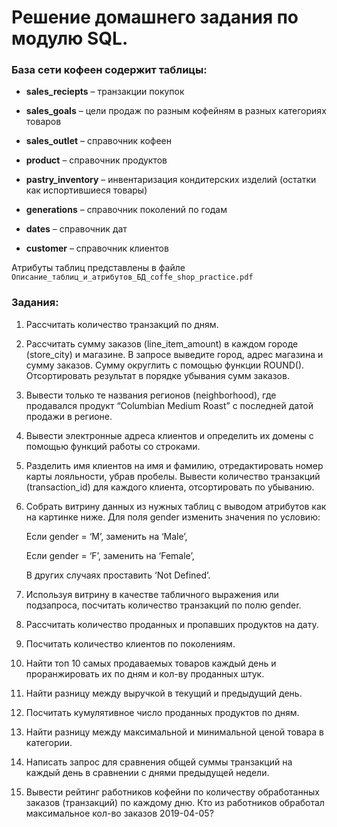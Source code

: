 # Решение домашнего задания по модулю SQL. 
### База сети кофеен содержит таблицы:
- **sales_reciepts** – транзакции покупок

- **sales_goals** – цели продаж по разным кофейням в разных категориях товаров
- **sales_outlet** – справочник кофеен
- **product** – справочник продуктов
- **pastry_inventory** – инвентаризация кондитерских изделий (остатки как испортившиеся товары) 
- **generations** – справочник поколений по годам
- **dates** – справочник дат
- **customer** – справочник клиентов

Атрибуты таблиц представлены в файле ```Описание_таблиц_и_атрибутов_БД_coffe_shop_practice.pdf```

### Задания:
1.	Рассчитать количество транзакций по дням. 
2.	Рассчитать сумму заказов (line_item_amount) в каждом городе (store_city) и магазине. В запросе выведите город, адрес магазина и сумму заказов. Сумму округлить с помощью функции ROUND(). Отсортировать результат в порядке убывания сумм заказов.
3.	Вывести только те названия регионов (neighborhood), где продавался продукт “Columbian Medium Roast” с последней датой продажи в регионе.
4.	Вывести электронные адреса клиентов и определить их домены с помощью функций работы со строками.
5.	Разделить имя клиентов на имя и фамилию, отредактировать номер карты лояльности, убрав пробелы. Вывести количество транзакций (transaction_id) для каждого клиента, отсортировать по убыванию.
6.	Собрать витрину данных из нужных таблиц с выводом атрибутов как на картинке ниже. Для поля gender изменить значения по условию:

    Если gender = ‘M’, заменить на ‘Male’,

    Если gender = ‘F’, заменить на ‘Female’,

    В других случаях проставить ‘Not Defined’.
  
8.	Используя витрину в качестве табличного выражения или подзапроса, посчитать количество транзакций по полю gender.
9.	Рассчитать количество проданных и пропавших продуктов на дату.
10.	Посчитать количество клиентов по поколениям.
11.	Найти топ 10 самых продаваемых товаров каждый день и проранжировать их по дням и кол-ву проданных штук.
12.	Найти разницу между выручкой в текущий и предыдущий день.
13.	Посчитать кумулятивное число проданных продуктов по дням.
14.	Найти разницу между максимальной и минимальной ценой товара в категории.
15.	Написать запрос для сравнения общей суммы транзакций на каждый день в сравнении с днями предыдущей недели.
16.	Вывести рейтинг работников кофейни по количеству обработанных заказов (транзакций) по каждому дню. Кто из работников обработал максимальное кол-во заказов 2019-04-05?
